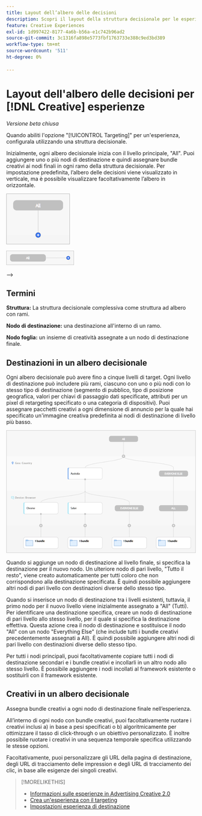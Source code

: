 ```yaml
---
title: Layout dell’albero delle decisioni
description: Scopri il layout della struttura decisionale per le esperienze con targeting.
feature: Creative Experiences
exl-id: 1d997422-8177-4a6b-b56a-e1c742b96ad2
source-git-commit: 3c1316fa898e5773fbf1763733e388c9ed3bd389
workflow-type: tm+mt
source-wordcount: '511'
ht-degree: 0%

---
```


# Layout dell&#39;albero delle decisioni per [!DNL Creative] esperienze

*Versione beta chiusa*

Quando abiliti l&#39;opzione &quot;[!UICONTROL Targeting]&quot; per un&#39;esperienza, configurala utilizzando una struttura decisionale.

Inizialmente, ogni albero decisionale inizia con il livello principale, &quot;All&quot;. Puoi aggiungere uno o più nodi di destinazione e quindi assegnare bundle creativi ai nodi finali in ogni ramo della struttura decisionale. Per impostazione predefinita, l’albero delle decisioni viene visualizzato in verticale, ma è possibile visualizzare facoltativamente l’albero in orizzontale.

![Esempio di struttura decisionale verticale senza destinazioni](/help/creative/assets/experience-decision-tree-no-targets.png "Esempio di struttura decisionale verticale senza destinazioni")

![Esempio di struttura decisionale orizzontale senza destinazioni](/help/creative/assets/experience-decision-tree-no-targets-horizontal.png "Esempio di struttura decisionale orizzontale senza destinazioni")

<!--
>[!NOTE]
>
>You can optionally assign creative bundles to the root level, without targets. However, the [XXXX workflow](experience-create-no-targeting.md) XXXXX is better XXX.<!-- Explain the diff and why to choose the other option. -->
-->

## Termini

**Struttura:** La struttura decisionale complessiva come struttura ad albero con rami.

**Nodo di destinazione:** una destinazione all&#39;interno di un ramo.

**Nodo foglia:** un insieme di creatività assegnate a un nodo di destinazione finale.

## Destinazioni in un albero decisionale

Ogni albero decisionale può avere fino a cinque livelli di target. Ogni livello di destinazione può includere più rami, ciascuno con uno o più nodi con lo stesso tipo di destinazione (segmento di pubblico, tipo di posizione geografica, valori per chiavi di passaggio dati specificate, attributi per un pixel di retargeting specificato o una categoria di dispositivi). Puoi assegnare pacchetti creativi a ogni dimensione di annuncio per la quale hai specificato un&#39;immagine creativa predefinita ai nodi di destinazione di livello più basso.

![Esempio di struttura decisionale con destinazioni](/help/creative/assets/experience-decision-tree.png "Esempio di struttura decisionale con destinazioni")

Quando si aggiunge un nodo di destinazione al livello finale, si specifica la destinazione per il nuovo nodo. Un ulteriore nodo di pari livello, &quot;Tutto il resto&quot;, viene creato automaticamente per tutti coloro che non corrispondono alla destinazione specificata. È quindi possibile aggiungere altri nodi di pari livello con destinazioni diverse dello stesso tipo.

Quando si inserisce un nodo di destinazione tra i livelli esistenti, tuttavia, il primo nodo per il nuovo livello viene inizialmente assegnato a &quot;All&quot; (Tutti). Per identificare una destinazione specifica, creare un nodo di destinazione di pari livello allo stesso livello, per il quale si specifica la destinazione effettiva. Questa azione crea il nodo di destinazione e sostituisce il nodo &quot;All&quot; con un nodo &quot;Everything Else&quot; (che include tutti i bundle creativi precedentemente assegnati a All). È quindi possibile aggiungere altri nodi di pari livello con destinazioni diverse dello stesso tipo.

Per tutti i nodi principali, puoi facoltativamente copiare tutti i nodi di destinazione secondari e i bundle creativi e incollarli in un altro nodo allo stesso livello. È possibile aggiungere i nodi incollati al framework esistente o sostituirli con il framework esistente.

## Creativi in un albero decisionale

Assegna bundle creativi a ogni nodo di destinazione finale nell’esperienza.

All’interno di ogni nodo con bundle creativi, puoi facoltativamente ruotare i creativi inclusi a) in base a pesi specificati o b) algoritmicamente per ottimizzare il tasso di click-through o un obiettivo personalizzato. È inoltre possibile ruotare i creativi in una sequenza temporale specifica utilizzando le stesse opzioni.

Facoltativamente, puoi personalizzare gli URL della pagina di destinazione, degli URL di tracciamento delle impression e degli URL di tracciamento dei clic, in base alle esigenze dei singoli creativi. <!-- Not in the UI as of 1/31: For flexible HTML5 creatives, you can customize any of the flexible attributes. -->

>[!MORELIKETHIS]
>
>* [Informazioni sulle esperienze in Advertising Creative 2.0](experience-about.md)
>* [Crea un&#39;esperienza con il targeting](/help/creative/experiences/experience-create-targeting.md)
>* [Impostazioni esperienza di destinazione](/help/creative/experiences/experience-settings-targeting.md)
